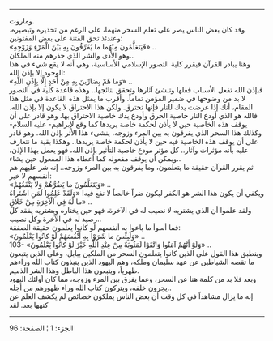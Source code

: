 ------------------------------------------------------------------------

وماروت.  
وقد كان بعض الناس يصر على تعلم السحر منهما، على الرغم من تحذيره وتبصيره.
وعندئذ تحق الفتنة على بعض المفتونين:  
«فَيَتَعَلَّمُونَ مِنْهُما ما يُفَرِّقُونَ بِهِ بَيْنَ الْمَرْءِ وَزَوْجِهِ» ..  
وهو الأذى والشر الذي حذرهم منه الملكان..  
وهنا يبادر القرآن فيقرر كلية التصور الإسلامي الأساسية، وهي أنه لا يقع
شيء في هذا الوجود إلا بإذن الله:  
«وَما هُمْ بِضارِّينَ بِهِ مِنْ أَحَدٍ إِلَّا بِإِذْنِ اللَّهِ» ..  
فبإذن الله تفعل الأسباب فعلها وتنشئ آثارها وتحقق نتائجها.. وهذه قاعدة
كلية في التصور لا بد من وضوحها في ضمير المؤمن تماماً. وأقرب ما يمثل هذه
القاعدة في مثل هذا المقام، أنك إذا عرضت يدك للنار فإنها تحترق. ولكن هذا
الاحتراق لا يكون إلا بإذن الله. فالله هو الذي أودع النار خاصية الحرق
وأودع يدك خاصية الاحتراق بها. وهو قادر على أن يوقف هذه الخاصية حين لا
يأذن لحكمة خاصة يريدها كما وقع لإبراهيم- عليه السلام- وكذلك هذا السحر
الذي يفرقون به بين المرء وزوجه، ينشىء هذا الأثر بإذن الله. وهو قادر على
أن يوقف هذه الخاصية فيه حين لا يأذن لحكمة خاصة يريدها.. وهكذا بقية ما
نتعارف عليه بأنه مؤثرات وآثار.. كل مؤثر مودع خاصية التأثير بإذن الله،
فهو يعمل بهذا الإذن، ويمكن أن يوقف مفعوله كما أعطاه هذا المفعول حين
يشاء..  
ثم يقرر القرآن حقيقة ما يتعلمون، وما يفرقون به بين المرء وزوجه.. إنه شر
عليهم هم أنفسهم لا خير:  
«وَيَتَعَلَّمُونَ ما يَضُرُّهُمْ وَلا يَنْفَعُهُمْ» ..  
ويكفي أن يكون هذا الشر هو الكفر ليكون ضراً خالصاً لا نفع فيه! «وَلَقَدْ عَلِمُوا
لَمَنِ اشْتَراهُ ما لَهُ فِي الْآخِرَةِ مِنْ خَلاقٍ» ..  
ولقد علموا أن الذي يشتريه لا نصيب له في الآخرة، فهو حين يختاره ويشتريه
يفقد كل رصيد له في الآخرة وكل نصيب..  
فما أسوأ ما باعوا به أنفسهم لو كانوا يعلمون حقيقة الصفقة:  
«وَلَبِئْسَ ما شَرَوْا بِهِ أَنْفُسَهُمْ لَوْ كانُوا يَعْلَمُونَ» ..  
103- «وَلَوْ أَنَّهُمْ آمَنُوا وَاتَّقَوْا لَمَثُوبَةٌ مِنْ عِنْدِ اللَّهِ خَيْرٌ لَوْ كانُوا يَعْلَمُونَ» ..  
وينطبق هذا القول على الذين كانوا يتعلمون السحر من الملكين ببابل، وعلى
الذين يتبعون ما تقصه الشياطين عن عهد سليمان وملكه، وهم اليهود الذين
ينبذون كتاب الله وراءهم ظهرياً، ويتبعون هذا الباطل وهذا الشر الذميم.  
وبعد فلا بد من كلمة هنا عن السحر، وعما يفرق بين المرء وزوجه، مما كان
أولئك اليهود يجرون خلفه، ويتركون كتاب الله وراء ظهورهم من أجله..  
إنه ما يزال مشاهداً في كل وقت أن بعض الناس يملكون خصائص لم يكشف العلم عن
كنهها بعد. لقد

------------------------------------------------------------------------

الجزء: 1 ¦ الصفحة: 96
